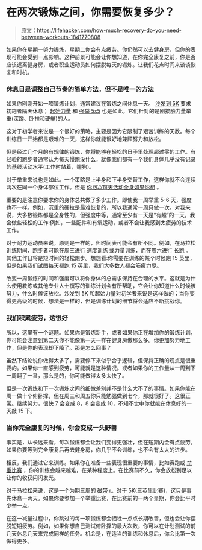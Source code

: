 # 在两次锻炼之间，你需要恢复多少？

> 原文：<https://lifehacker.com/how-much-recovery-do-you-need-between-workouts-1841770808>

如果你在星期一努力锻炼，星期二你会有点疲劳。你仍然可以去健身房，但你的表现可能会受到一点影响。这种前景可能会让你想知道，在你完全康复之前，你是否应该远离健身房，或者职业运动员如何摆脱每天的锻炼。让我们花点时间来谈谈恢复和时机。



### 休息日是调整自己节奏的简单方法，但不是唯一的方法

如果你刚刚开始一项锻炼计划，通常建议在锻炼之间休息一天。 [沙发到 5K](https://www.nhs.uk/live-well/exercise/couch-to-5k-week-by-week/) 要求初跑者隔天休息； [起始力量](https://startingstrength.com/get-started/programs) 和 [强举 5x5](https://stronglifts.com/5x5/) 也是如此，它们针对的是刚接触力量举重(深蹲、卧推和硬举)的人。

这对于初学者来说是一个很好的策略，主要是因为它限制了艰苦训练的天数。每个训练日一开始都是艰难的一天，这样你就能很好地兼顾努力和放松。

但是经过几个月的有规律的锻炼，你将能够在轻松的日子里处理超过零的工作。有经验的跑步者通常认为每天慢跑没什么，就像我们都有一个我们身体几乎没有记录的基线活动水平(工作时站着，遛狗)。

对于举重来说也是如此。一个策略是上半身和下半身交替工作，这样你就不会连续两次在同一个身体部位工作。但是 [你*可以*每天活动全身如果你想](https://lifehacker.com/do-you-really-need-a-rest-day-after-exercise-1792349953) 。

重要的是注意你要求你的身体总共做了多少工作。即使我一周举重 5-6 天，强度也不一样。例如，沉重的硬拉是最难恢复的，所以我通常一周只做一次。对我来说，大多数锻炼都是全身性的，但强度中等，通常至少有一天是“有趣”的一天，我会做些轻松的工作:例如，一些配件和有氧运动，或者不会让我感到太疲劳的技术工作。

对于耐力运动员来说，原则是一样的，但时间表可能会有所不同。例如，在马拉松训练期间，跑步者可能在周三进行 [速度训练](https://vitals.lifehacker.com/how-to-add-speedwork-to-your-running-to-get-stronger-a-1695337461) 或力量训练，而在周六进行 [长跑](https://vitals.lifehacker.com/how-to-add-a-long-run-to-your-running-routine-1834309307) 。其他工作日将是短时间的轻松跑步。想想看:你需要在训练的某个时候跑 15 英里，但是如果我们试图每天都跑 15 英里，我们大多数人都会筋疲力尽。

改变一周锻炼的时间和强度可以将你身体的总需求保持在合理的水平。这就是为什么使用教练或其他专业人士撰写的训练计划会有所帮助，它会让你知道什么时候该努力，什么时候该放松。沙发到 5K 和起始力量对初学者来说是这样做的；当你变得更高级的时候，想法是一样的，但是训练计划的细节将会适应不断挑战你。

### 我们积累疲劳，这很好

所以，这里有一个谜题。如果你是锻炼新手，或者如果你正在增加你的锻炼计划，你可能会注意到第二天你不能像第一天一样在健身房做那么多。你更加努力地工作，但是你的表现却下降了。那是怎么回事？

虽然下结论说你做得太多了，需要停下来似乎合乎逻辑，但保持正确的观点是很重要的。如果你一直感到疲劳，可能就是这种情况。或者如果你的工作量从一周到下一周翻了一番，那么是的，你可能做得太多太快了。

但是一次锻炼和下一次锻炼之间的细微差别并不是什么大不了的事情。如果你能在周一做十个俯卧撑，但在周三和周五你只能勉强做到七个，那就很好了。这很正常。继续努力，很快 7 会变成 8，8 会变成 10，不知不觉中你就能在休息好的一天敲 15 下。

### 当你完全康复的时候，你会变成一头野兽

事实是，从长远来看，每次锻炼都会让我们变得更强壮，但在短期内会有点疲劳。如果你要等到完全康复后再去健身房，你几乎不会训练，也不会有太大的进步。

相反，我们通过它来训练。如果你在准备一些表现很重要的事情，比如赛跑或 [举重比赛](https://vitals.lifehacker.com/the-best-advice-i-learned-from-my-first-powerlifting-me-1840067277) ，你的训练会越来越难，在某种程度上。在比赛前不久，你会放松到足以让你的收获闪闪发光。

对于马拉松来说，这是一个为期三周的 [磁带](https://vitals.lifehacker.com/how-to-prepare-for-a-big-race-without-losing-your-mind-1835095123) r。对于 5K(三英里比赛)，这只是事先休息一两天。如果你要参加一个举重比赛，在比赛前的一两个星期，你会比平时少举一点。

在这一减量过程中，你跳过的每一项锻炼都会牺牲一点点长期改善，但也会让你摆脱短期疲劳。例如，如果你想自己测试俯卧撑的最大次数，你可以在计划测试的前几天休息几天来完成同样的任务。机会是，在适当的训练和休息后，你会比第一次做得更多。
